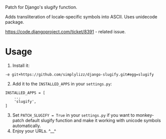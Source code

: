 Patch for Django's slugify function.

Adds transliteration of locale-specific symbols into ASCII. Uses unidecode package.

https://code.djangoproject.com/ticket/8391 - related issue.

# Usage

1. Install it:
```
-e git+https://github.com/simplylizz/django-slugify.git#egg=slugify
```
2. Add it to the `INSTALLED_APPS` in your `settings.py`:
```
INSTALLED_APPS = [
    ...
    'slugify',
]
```
3. Set `PATCH_SLUGIFY = True` in your `settings.py` if you want to monkey-patch
   default slugify function and make it working with unicode symbols automatically.
4. Enjoy your URLs. ^__^
